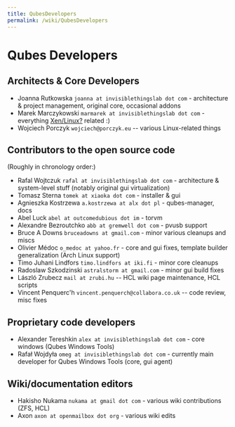```yaml
---
title: QubesDevelopers
permalink: /wiki/QubesDevelopers
---
```


Qubes Developers
================

Architects & Core Developers
----------------------------

-   Joanna Rutkowska `joanna at invisiblethingslab dot com` - architecture & project management, original core, occasional addons
-   Marek Marczykowski `marmarek at invisiblethingslab dot com` - everything [Xen/Linux?](/wiki/Xen/Linux) related :)
-   Wojciech Porczyk `wojciech@porczyk.eu` -- various Linux-related things

Contributors to the open source code
------------------------------------

(Roughly in chronology order:)

-   Rafal Wojtczuk `rafal at invisiblethingslab dot com` - architecture & system-level stuff (notably original gui virtualization)
-   Tomasz Sterna `tomek at xiaoka dot com` - installer & gui
-   Agnieszka Kostrzewa `a.kostrzewa at alx dot pl` - qubes-manager, docs
-   Abel Luck `abel at outcomedubious dot im` - torvm
-   Alexandre Bezroutchko `abb at gremwell dot com` - pvusb support
-   Bruce A Downs `bruceadowns at gmail.com` - minor various cleanups and miscs
-   Olivier Médoc `o_medoc at yahoo.fr` - core and gui fixes, template builder generalization (Arch Linux support)
-   Timo Juhani Lindfors `timo.lindfors at iki.fi` - minor core cleanups
-   Radoslaw Szkodzinski `astralstorm at gmail.com` - minor gui build fixes
-   László Zrubecz `mail at zrubi.hu` -- HCL wiki page maintenance, HCL scripts
-   Vincent Penquerc'h `vincent.penquerch@collabora.co.uk` -- code review, misc fixes

Proprietary code developers
---------------------------

-   Alexander Tereshkin `alex at invisiblethingslab dot com` - core windows (Qubes Windows Tools)
-   Rafał Wojdyła `omeg at invisiblethingslab dot com` - currently main developer for Qubes Windows Tools (core, gui agent)

Wiki/documentation editors
--------------------------

-   Hakisho Nukama `nukama at gmail dot com` - various wiki contributions (ZFS, HCL)
-   Axon `axon at openmailbox dot org` - various wiki edits

